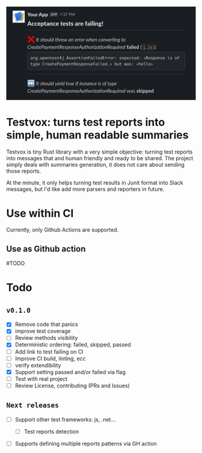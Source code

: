 <p align="center">
  <img src='./images/sample.png'/>
</p>

# Testvox: turns test reports into simple, human readable summaries

Testvox is tiny Rust library with a very simple objective: turning test reports into messages that and human friendly and ready to be shared.
The project simply deals with summaries generation, it does not care about sending those reports.

At the minute, it only helps turning test results in Junit format into Slack messages, but I'd like add more parsers and reporters in future.

# Use within CI

Currently, only Github Actions are supported.

## Use as Github action

#TODO


# Todo
## `v0.1.0`
  - [x] Remove code that panics
  - [x] improve test coverage
  - [ ] Review methods visibility
  - [x] Deterministic ordering: failed, skipped, passed
  - [ ] Add link to test failing on CI
  - [ ] Improve CI build, linting, ecc
  - [ ] verify extendibility 
  - [x] Support setting passed and/or failed via flag
  - [ ] Test with real project
  - [ ] Review License, contributing (PRs and Issues)

## `Next releases`
  - [ ] Support other test frameworks: js, .net...
    - [ ] Test reports detection
  - [ ] Supports defining multiple reports patterns via GH action

